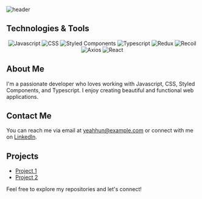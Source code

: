 ![header](https://capsule-render.vercel.app/api?type=waving&color=auto&height=300&section=header&text=Yeahhun%20Github&fontSize=90&animation=fadeIn&fontAlignY=38&desc=Welcome%20to%20my%20GitHub%20profile!&descAlignY=51&descAlign=62)


## Technologies & Tools

<p align='center'>
  <img src="https://img.shields.io/badge/Javascript-%23F7DF1E.svg?&style=for-the-badge&logo=javascript&logoColor=white" alt="Javascript"/>
  <img src="https://img.shields.io/badge/CSS-%231572B6.svg?&style=for-the-badge&logo=css3&logoColor=white" alt="CSS"/>
  <img src="https://img.shields.io/badge/Styled%20Components-%23DB7093.svg?&style=for-the-badge&logo=styled-components&logoColor=white" alt="Styled Components"/>
  <img src="https://img.shields.io/badge/Typescript-%23007ACC.svg?&style=for-the-badge&logo=typescript&logoColor=white" alt="Typescript"/>
  <img src="https://img.shields.io/badge/Redux-%23764ABC.svg?&style=for-the-badge&logo=redux&logoColor=white" alt="Redux"/>
  <img src="https://img.shields.io/badge/Recoil-%238B80F9.svg?&style=for-the-badge&logo=recoil&logoColor=white" alt="Recoil"/>
  <img src="https://img.shields.io/badge/Axios-%2338A169.svg?&style=for-the-badge&logo=axios&logoColor=white" alt="Axios"/>
  <img src="https://img.shields.io/badge/React-%2361DAFB.svg?&style=for-the-badge&logo=react&logoColor=white" alt="React"/>
</p>


## About Me

I'm a passionate developer who loves working with Javascript, CSS, Styled Components, and Typescript. I enjoy creating beautiful and functional web applications.

## Contact Me

You can reach me via email at yeahhun@example.com or connect with me on [LinkedIn](https://www.linkedin.com/in/yeahhun).

## Projects

- [Project 1](https://github.com/yeahhun/project1)
- [Project 2](https://github.com/yeahhun/project2)

Feel free to explore my repositories and let's connect!
